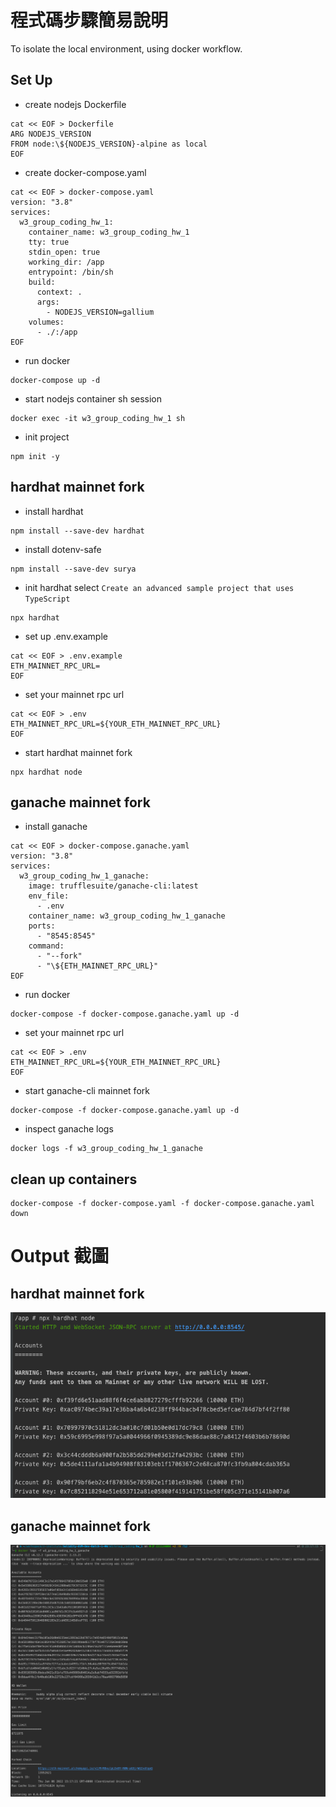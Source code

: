 # 程式碼步驟簡易說明
To isolate the local environment, using docker workflow.
## Set Up
- create nodejs Dockerfile
```shell
cat << EOF > Dockerfile
ARG NODEJS_VERSION
FROM node:\${NODEJS_VERSION}-alpine as local
EOF
```

- create docker-compose.yaml
```shell
cat << EOF > docker-compose.yaml
version: "3.8"
services:
  w3_group_coding_hw_1:
    container_name: w3_group_coding_hw_1
    tty: true
    stdin_open: true
    working_dir: /app
    entrypoint: /bin/sh
    build:
      context: .
      args:
        - NODEJS_VERSION=gallium
    volumes:
      - ./:/app
EOF
```

- run docker
```shell
docker-compose up -d 
```

- start nodejs container sh session
```shell
docker exec -it w3_group_coding_hw_1 sh
```

- init project
```shell
npm init -y
```

## hardhat mainnet fork

- install hardhat
```shell
npm install --save-dev hardhat
```
- install dotenv-safe
```shell
npm install --save-dev surya
```

- init hardhat select `Create an advanced sample project that uses TypeScript`
```shell
npx hardhat
```

- set up .env.example
```shell
cat << EOF > .env.example
ETH_MAINNET_RPC_URL=
EOF
```

- set your mainnet rpc url 
```shell
cat << EOF > .env
ETH_MAINNET_RPC_URL=${YOUR_ETH_MAINNET_RPC_URL}
EOF
```
- start hardhat mainnet fork
```shell
npx hardhat node
```

## ganache mainnet fork
- install ganache
```shell
cat << EOF > docker-compose.ganache.yaml
version: "3.8"
services:
  w3_group_coding_hw_1_ganache:
    image: trufflesuite/ganache-cli:latest
    env_file:
      - .env
    container_name: w3_group_coding_hw_1_ganache
    ports:
      - "8545:8545"
    command:
      - "--fork"
      - "\${ETH_MAINNET_RPC_URL}"
EOF
```

- run docker
```shell
docker-compose -f docker-compose.ganache.yaml up -d 
```

- set your mainnet rpc url
```shell
cat << EOF > .env
ETH_MAINNET_RPC_URL=${YOUR_ETH_MAINNET_RPC_URL}
EOF
```

- start ganache-cli mainnet fork
```shell
docker-compose -f docker-compose.ganache.yaml up -d
```

- inspect ganache logs
```shell
docker logs -f w3_group_coding_hw_1_ganache
```
## clean up containers
```shell
docker-compose -f docker-compose.yaml -f docker-compose.ganache.yaml down
```

# Output 截圖
## hardhat mainnet fork
![](./screenshots/hardhat-mainnet-fork.png)
## ganache mainnet fork
![](./screenshots/ganache-mainnet-fork.png)

